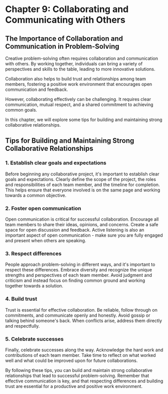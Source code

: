 Chapter 9: Collaborating and Communicating with Others
======================================================

The Importance of Collaboration and Communication in Problem-Solving
--------------------------------------------------------------------

Creative problem-solving often requires collaboration and communication with others. By working together, individuals can bring a variety of perspectives and skills to the table, leading to more innovative solutions.

Collaboration also helps to build trust and relationships among team members, fostering a positive work environment that encourages open communication and feedback.

However, collaborating effectively can be challenging. It requires clear communication, mutual respect, and a shared commitment to achieving common goals.

In this chapter, we will explore some tips for building and maintaining strong collaborative relationships.

Tips for Building and Maintaining Strong Collaborative Relationships
--------------------------------------------------------------------

### 1. Establish clear goals and expectations

Before beginning any collaborative project, it's important to establish clear goals and expectations. Clearly define the scope of the project, the roles and responsibilities of each team member, and the timeline for completion. This helps ensure that everyone involved is on the same page and working towards a common objective.

### 2. Foster open communication

Open communication is critical for successful collaboration. Encourage all team members to share their ideas, opinions, and concerns. Create a safe space for open discussion and feedback. Active listening is also an important aspect of open communication - make sure you are fully engaged and present when others are speaking.

### 3. Respect differences

People approach problem-solving in different ways, and it's important to respect these differences. Embrace diversity and recognize the unique strengths and perspectives of each team member. Avoid judgment and criticism and instead focus on finding common ground and working together towards a solution.

### 4. Build trust

Trust is essential for effective collaboration. Be reliable, follow through on commitments, and communicate openly and honestly. Avoid gossip or talking behind someone's back. When conflicts arise, address them directly and respectfully.

### 5. Celebrate successes

Finally, celebrate successes along the way. Acknowledge the hard work and contributions of each team member. Take time to reflect on what worked well and what could be improved upon for future collaborations.

By following these tips, you can build and maintain strong collaborative relationships that lead to successful problem-solving. Remember that effective communication is key, and that respecting differences and building trust are essential for a productive and positive work environment.
